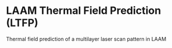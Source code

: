 # LAAM Thermal Field Prediction (LTFP)
Thermal field prediction of a multilayer laser scan pattern in LAAM
